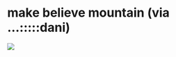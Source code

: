 <!--
id: 210440858
link: http://tumblr.atmos.org/post/210440858/make-believe-mountain-via-dani
slug: make-believe-mountain-via-dani
date: Sun Oct 11 2009 15:09:15 GMT-0700 (PDT)
publish: 2009-10-011
tags: 
title: make believe mountain (via &#8230;:::::dani)
-->


make believe mountain (via &#8230;:::::dani)
============================================

![](http://31.media.tumblr.com/tumblr_krdevg9eWR1qz4sngo1_500.jpg)

